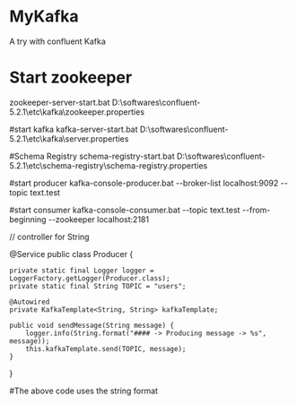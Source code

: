 # MyKafka
A try with confluent Kafka


# Start zookeeper
zookeeper-server-start.bat D:\softwares\confluent-5.2.1\etc\kafka\zookeeper.properties


#start kafka 
kafka-server-start.bat D:\softwares\confluent-5.2.1\etc\kafka\server.properties

#Schema Registry
schema-registry-start.bat D:\softwares\confluent-5.2.1\etc\schema-registry\schema-registry.properties

#start producer
kafka-console-producer.bat --broker-list localhost:9092 --topic text.test

#start consumer
kafka-console-consumer.bat --topic text.test --from-beginning --zookeeper localhost:2181



// controller for String

@Service
public class Producer {

    private static final Logger logger = LoggerFactory.getLogger(Producer.class);
    private static final String TOPIC = "users";

    @Autowired
    private KafkaTemplate<String, String> kafkaTemplate;

    public void sendMessage(String message) {
        logger.info(String.format("#### -> Producing message -> %s", message));
        this.kafkaTemplate.send(TOPIC, message);
    }
}

#The above code uses the string format
